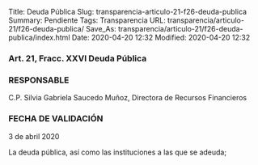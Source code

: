 Title: Deuda Pública
Slug: transparencia-articulo-21-f26-deuda-publica
Summary: Pendiente
Tags: Transparencia
URL: transparencia/articulo-21/f26-deuda-publica/
Save_As: transparencia/articulo-21/f26-deuda-publica/index.html
Date: 2020-04-20 12:32
Modified: 2020-04-20 12:32


### Art. 21, Fracc. XXVI Deuda Pública

### RESPONSABLE

C.P. Silvia Gabriela Saucedo Muñoz, Directora de Recursos Financieros

### FECHA DE VALIDACIÓN

3 de abril 2020

La deuda pública, así como las instituciones a las que se adeuda;
